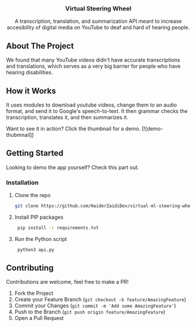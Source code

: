 <br />
<p align="center">
  <h3 align="center">Virtual Steering Wheel</h3>
  <p align="center">
    A transcription, translation, and summarization API meant to increase accesibility of digital media on YouTube to deaf and hard of hearing people.
  </p>
</p>


<!-- ABOUT THE PROJECT -->
## About The Project

We found that many YouTube videos didn't have accurate transcriptions and translations, which serves as a very big barrier for people who have hearing disabilities.

## How it Works
It uses modules to download youtube videos, change them to an audio format, and send it to Google's speech-to-text. It then grammar checks the transcription, translates it, and then summarizes it. 

Want to see it in action? Click the thumbnail for a demo.
[![demo-thubmnail][](https://gyazo.com/21a1cd38a89278b54acf857061803e2d)]

<!-- GETTING STARTED -->
## Getting Started

Looking to demo the app yourself? Check this part out.

### Installation
1. Clone the repo
   ```sh
   git clone https://github.com/HaiderZaidiDev/virtual-ml-steering-wheel
   ```
2. Install PIP packages
   ```sh
    pip install -r requirements.txt
   ```
3. Run the Python script
   ```sh
    python3 api.py
   ```

<!-- CONTRIBUTING -->
## Contributing

Contributions are welcome, feel free to make a PR!

1. Fork the Project
2. Create your Feature Branch (`git checkout -b feature/AmazingFeature`)
3. Commit your Changes (`git commit -m 'Add some AmazingFeature'`)
4. Push to the Branch (`git push origin feature/AmazingFeature`)
5. Open a Pull Request
